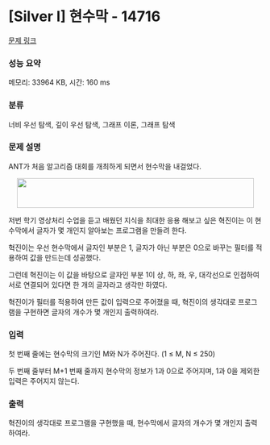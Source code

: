 # [Silver I] 현수막 - 14716 

[문제 링크](https://www.acmicpc.net/problem/14716) 

### 성능 요약

메모리: 33964 KB, 시간: 160 ms

### 분류

너비 우선 탐색, 깊이 우선 탐색, 그래프 이론, 그래프 탐색

### 문제 설명

<p>ANT가 처음 알고리즘 대회를 개최하게 되면서 현수막을 내걸었다.</p>

<p style="text-align: center;"><img alt="" src="https://onlinejudgeimages.s3-ap-northeast-1.amazonaws.com/problem/14716/1.png" style="height:59px; width:470px"></p>

<p>저번 학기 영상처리 수업을 듣고 배웠던 지식을 최대한 응용 해보고 싶은 혁진이는 이 현수막에서 글자가 몇 개인지 알아보는 프로그램을 만들려 한다.</p>

<p>혁진이는 우선 현수막에서 글자인 부분은 1, 글자가 아닌 부분은 0으로 바꾸는 필터를 적용하여 값을 만드는데 성공했다.</p>

<p>그런데 혁진이는 이 값을 바탕으로 글자인 부분 1이 상, 하, 좌, 우, 대각선으로 인접하여 서로 연결되어 있다면 한 개의 글자라고 생각만 하였다.</p>

<p>혁진이가 필터를 적용하여 만든 값이 입력으로 주어졌을 때, 혁진이의 생각대로 프로그램을 구현하면 글자의 개수가 몇 개인지 출력하여라.</p>

### 입력 

 <p>첫 번째 줄에는 현수막의 크기인 M와 N가 주어진다. (1 ≤ M, N ≤ 250)</p>

<p>두 번째 줄부터 M+1 번째 줄까지 현수막의 정보가 1과 0으로 주어지며, 1과 0을 제외한 입력은 주어지지 않는다.</p>

### 출력 

 <p>혁진이의 생각대로 프로그램을 구현했을 때, 현수막에서 글자의 개수가 몇 개인지 출력하여라.</p>

